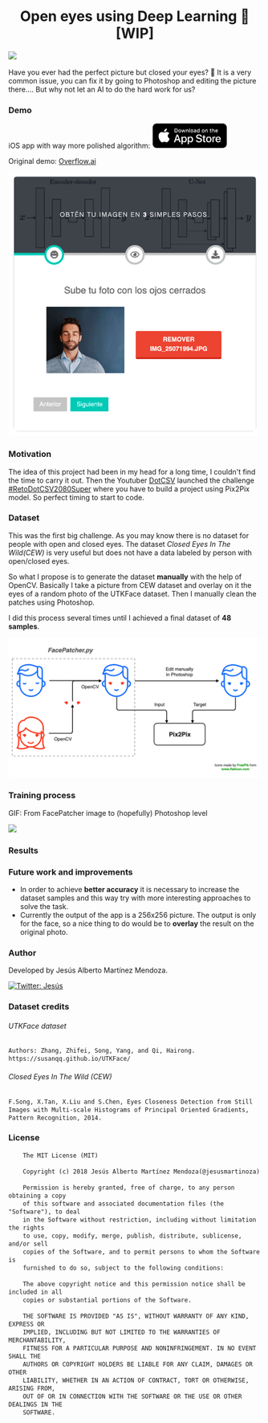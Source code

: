 <h1 align="center">Open eyes using Deep Learning 👀 [WIP]</h1>
<p>
  <img src="https://img.shields.io/badge/version-0.1-blue.svg?cacheSeconds=2592000" />
</p>
Have you ever had the perfect picture but closed your eyes? 🤦 It is a very common issue, you can fix it by going to Photoshop and editing the picture there.... But why not let an AI to do the hard work for us?

### Demo
iOS app with way more polished algorithm: [<img src="assets/appstore-badge.png" height="50">](https://apps.apple.com/us/app/id6449416200)

Original demo: [Overflow.ai](https://overflow.ai/open-eyes-using-pix2pix)

![](https://github.com/jesusmartinoza/Open-eyes-using-Pix2Pix/blob/master/assets/demo_1.png?raw=true)

### Motivation
The idea of this project had been in my head for a long time, I couldn't find the time to carry it out. Then the Youtuber [DotCSV](https://www.youtube.com/channel/UCy5znSnfMsDwaLlROnZ7Qbg) launched the challenge [#RetoDotCSV2080Super](https://www.youtube.com/watch?v=BNgAaCK920E) where you have to build a project using Pix2Pix model. So perfect timing to start to code.

### Dataset
This was the first big challenge. As you may know there is no dataset for people with open and closed eyes.  The dataset *Closed Eyes In The Wild(CEW)* is very useful but does not have a data labeled by person with open/closed eyes.

So what I propose is to generate the dataset **manually** with the help of OpenCV. Basically I take a picture from CEW dataset and overlay on it the eyes of a random photo of the UTKFace dataset. Then I manually clean the patches using Photoshop.

I did this process several times until I achieved a final dataset of **48 samples**.

![](https://github.com/jesusmartinoza/Open-eyes-using-Pix2Pix/blob/master/assets/training_process.png?raw=true)

### Training process
GIF: From FacePatcher image to (hopefully) Photoshop level

![](https://github.com/jesusmartinoza/Open-eyes-using-Pix2Pix/blob/master/assets/process.gif?raw=true)


### Results

### Future work and improvements
 - In order to achieve **better accuracy** it is necessary to increase the dataset samples and this way try with more interesting approaches to solve the task.
 - Currently the output of the app is a 256x256 picture. The output is only for the face, so a nice thing to do would be to **overlay** the result on the original photo.

### Author
Developed by Jesús Alberto Martínez Mendoza.

<a href="https://twitter.com/jesusmartinoza">
  <img alt="Twitter: Jesús" src="https://img.shields.io/twitter/follow/jesusmartinoza.svg?style=social" target="_blank" />
</a>

### Dataset credits
###### UTKFace dataset
```
Authors: Zhang, Zhifei, Song, Yang, and Qi, Hairong.
https://susanqq.github.io/UTKFace/
```

###### Closed Eyes In The Wild (CEW)
```
F.Song, X.Tan, X.Liu and S.Chen, Eyes Closeness Detection from Still Images with Multi-scale Histograms of Principal Oriented Gradients, Pattern Recognition, 2014.
```

### License
```
    The MIT License (MIT)

    Copyright (c) 2018 Jesús Alberto Martínez Mendoza(@jesusmartinoza)

    Permission is hereby granted, free of charge, to any person obtaining a copy
    of this software and associated documentation files (the "Software"), to deal
    in the Software without restriction, including without limitation the rights
    to use, copy, modify, merge, publish, distribute, sublicense, and/or sell
    copies of the Software, and to permit persons to whom the Software is
    furnished to do so, subject to the following conditions:

    The above copyright notice and this permission notice shall be included in all
    copies or substantial portions of the Software.

    THE SOFTWARE IS PROVIDED "AS IS", WITHOUT WARRANTY OF ANY KIND, EXPRESS OR
    IMPLIED, INCLUDING BUT NOT LIMITED TO THE WARRANTIES OF MERCHANTABILITY,
    FITNESS FOR A PARTICULAR PURPOSE AND NONINFRINGEMENT. IN NO EVENT SHALL THE
    AUTHORS OR COPYRIGHT HOLDERS BE LIABLE FOR ANY CLAIM, DAMAGES OR OTHER
    LIABILITY, WHETHER IN AN ACTION OF CONTRACT, TORT OR OTHERWISE, ARISING FROM,
    OUT OF OR IN CONNECTION WITH THE SOFTWARE OR THE USE OR OTHER DEALINGS IN THE
    SOFTWARE.

```
